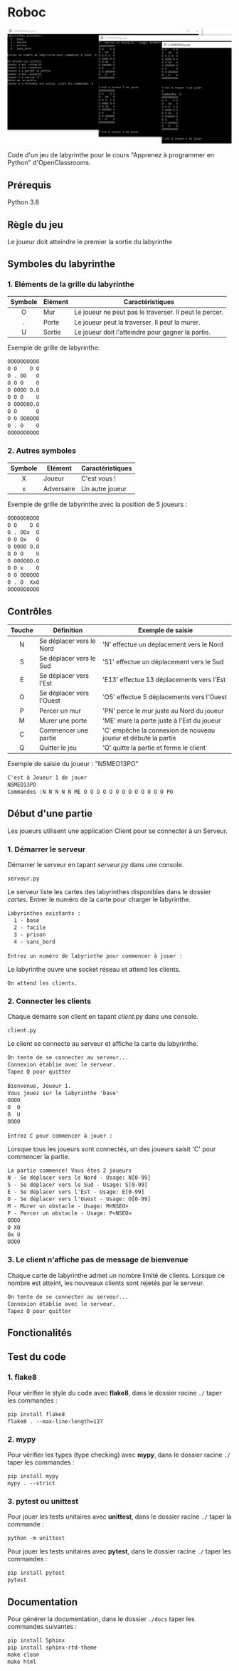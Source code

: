 # Roboc
![Jeu du labyrinthe](./docs/screenshots/01%20-%20Labyrinth%20game.png "Jeu du labyrinthe")

Code d'un jeu de labyrinthe pour le cours "Apprenez à programmer en Python" d'OpenClassrooms.

## Prérequis
Python 3.8

## Règle du jeu
Le joueur doit atteindre le premier la sortie du labyrinthe

## Symboles du labyrinthe
### 1. Eléments de la grille du labyrinthe
Symbole|Elément|Caractéristiques
:---:|---|---
O|Mur|Le joueur ne peut pas le traverser. Il peut le percer.
.|Porte|Le joueur peut la traverser. Il peut la murer.
U|Sortie|Le joueur doit l'atteindre pour gagner la partie.

Exemple de grille de labyrinthe:
```
OOOOOOOOOO
O O    O O
O . OO   O
O O O    O
O OOOO O.O
O O O    U
O OOOOOO.O
O O      O
O O OOOOOO
O . O    O
OOOOOOOOOO
```

### 2. Autres symboles
Symbole|Elément|Caractéristiques
:---:|---|---
X|Joueur|C'est vous !
x|Adversaire|Un autre joueur

Exemple de grille de labyrinthe avec la position de 5 joueurs :
```
OOOOOOOOOO
O O    O O
O . OOx  O
O O Ox   O
O OOOO O.O
O O O    U
O OOOOOO.O
O O x    O
O O OOOOOO
O . O  XxO
OOOOOOOOOO
```

## Contrôles
Touche|Définition|Exemple de saisie
:---:|---|---
N|Se déplacer vers le Nord|'N' effectue un déplacement vers le Nord
S|Se déplacer vers le Sud|'S1' effectue un déplacement vers le Sud
E|Se déplacer vers l'Est|'E13' effectue 13 déplacements vers l'Est
O|Se déplacer vers l'Ouest|'O5' effectue 5 déplacements vers l'Ouest
P|Percer un mur|'PN' perce le mur juste au Nord du joueur
M|Murer une porte|'ME' mure la porte juste à l'Est du joueur
C|Commencer une partie|'C' empêche la connexion de nouveau joueur et débute la partie
Q|Quitter le jeu|'Q' quitte la partie et ferme le client

Exemple de saisie du joueur : "N5MEO13PO"
```
C'est à Joueur 1 de jouer
N5MEO13PO
Commandes :N N N N N ME O O O O O O O O O O O O O PO
```

## Début d'une partie
Les joueurs utilisent une application Client pour se connecter à un Serveur.

### 1. Démarrer le serveur
Démarrer le serveur en tapant *serveur.py* dans une console.
```
serveur.py
```
Le serveur liste les cartes des labyrinthes disponibles dans le dossier *cartes*.
Entrer le numéro de la carte pour charger le labyrinthe.
```
Labyrinthes existants :
  1 - base
  2 - facile
  3 - prison
  4 - sans_bord

Entrez un numéro de labyrinthe pour commencer à jouer :
```
Le labyrinthe ouvre une socket réseau et attend les clients.
```
On attend les clients.
```
### 2. Connecter les clients
Chaque démarre son client en tapant *client.py* dans une console.
```
client.py
```
Le client se connecte au serveur et affiche la carte du labyrinthe.
```
On tente de se connecter au serveur...
Connexion établie avec le serveur.
Tapez Q pour quitter

Bienvenue, Joueur 1.
Vous jouez sur le labyrinthe 'base'
OOOO
O  O
O  U
OOOO

Entrez C pour commencer à jouer :
```
Lorsque tous les joueurs sont connectés, un des joueurs saisit 'C' pour commencer la partie.
```
La partie commence! Vous êtes 2 joueurs
N - Se déplacer vers le Nord - Usage: N[0-99]
S - Se déplacer vers le Sud - Usage: S[0-99]
E - Se déplacer vers l'Est - Usage: E[0-99]
O - Se déplacer vers l'Ouest - Usage: O[0-99]
M - Murer un obstacle - Usage: M<NSEO>
P - Percer un obstacle - Usage: P<NSEO>
OOOO
O XO
Ox U
OOOO
```
### 3. Le client n'affiche pas de message de bienvenue
Chaque carte de labyrinthe admet un nombre limité de clients. Lorsque ce nombre est atteint, les nouveaux clients sont rejetés par le serveur.
```
On tente de se connecter au serveur...
Connexion établie avec le serveur.
Tapez Q pour quitter
```

## Fonctionalités


## Test du code
### 1. flake8
Pour vérifier le style du code avec **flake8**, dans le dossier racine ``./`` taper les commandes :
```
pip install flake8
flake8 . --max-line-length=127
```

### 2. mypy
Pour vérifier les types (type checking) avec **mypy**, dans le dossier racine ``./`` taper les commandes :
```
pip install mypy
mypy . --strict
```

### 3. pytest ou unittest
Pour jouer les tests unitaires avec **unittest**, dans le dossier racine ``./`` taper la commande :
```
python -m unittest
```
Pour jouer les tests unitaires avec **pytest**, dans le dossier racine ``./`` taper les commandes :
```
pip install pytest
pytest
```

## Documentation
Pour générer la documentation, dans le dossier ``./docs`` taper les commandes suivantes :
```
pip install Sphinx
pip install sphinx-rtd-theme
make clean
make html
```
